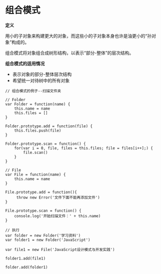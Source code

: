 # 组合模式

**定义**

用小的子对象来构建更大的对象，而这些小的子对象本身也许是油更小的“孙对象”构成的。

组合模式将对象组合成树形结构，以表示“部分-整体”的层次结构。

**组合模式的适用情况**
- 表示对象的部分-整体层次结构
- 希望统一对待树中的所有对象

```
// 组合模式的例子--扫描文件夹

// Folder
var Folder = function(name) {
    this.name = name
    this.files = []
}

Folder.prototype.add = function(file) {
    this.files.push(file)
}

Folder.prototype.scan = function() {
    for(var i = 0, file, files = this.files; file = files[i++];) {
        file.scan()
    }
}

// File
var File = function(name) {
    this.name = name
}

File.prototype.add = function(){
     throw new Error('文件下面不能再添加文件')
}

File.prototype.scan = function() {
    console.log('开始扫描文件：' + this.name)
}

// 执行
var folder = new Folder('学习资料')
var folder1 = new Folder('JavaScript')

var file1 = new File('JavaScript设计模式与开发实践')

folder1.add(file1)

folder.add(folder1)
```
